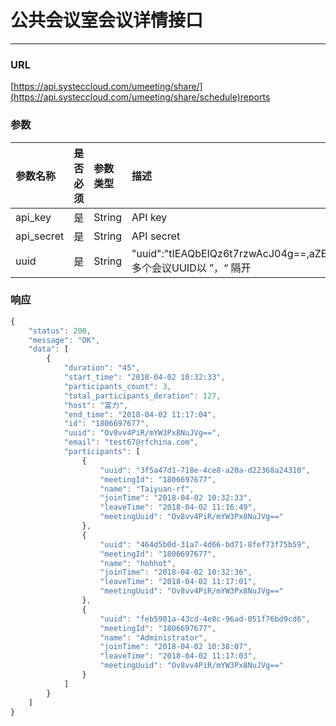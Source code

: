 # 公共会议室会议详情接口

---

### URL

[https://api.systeccloud.com/umeeting/share/](https://api.systeccloud.com/umeeting/share/schedule)reports

### 参数

| 参数名称 | 是否必须 | 参数类型 | 描述 |
| :--- | :--- | :--- | :--- |
| api\_key | 是 | String | API key |
| api\_secret | 是 | String | API secret |
| uuid | 是 | String | "uuid":"tIEAQbEIQz6t7rzwAcJ04g==,aZESCNh6Qj2irKauQETyQQ==,Ov8vv4PiR/mYW3Px8NuJVg==" 多个会议UUID以 ”，“ 隔开 |

### 响应

```js
{
    "status": 200,
    "message": "OK",
    "data": [
        {
            "duration": "45",
            "start_time": "2018-04-02 10:32:33",
            "participants_count": 3,
            "total_participants_deration": 127,
            "host": "富力",
            "end_time": "2018-04-02 11:17:04",
            "id": "1806697677",
            "uuid": "Ov8vv4PiR/mYW3Px8NuJVg==",
            "email": "test67@rfchina.com",
            "participants": [
                {
                    "uuid": "3f5a47d1-718e-4ce8-a20a-d22368a24310",
                    "meetingId": "1806697677",
                    "name": "Taiyuan-rf",
                    "joinTime": "2018-04-02 10:32:33",
                    "leaveTime": "2018-04-02 11:16:49",
                    "meetingUuid": "Ov8vv4PiR/mYW3Px8NuJVg=="
                },
                {
                    "uuid": "464d5b0d-31a7-4d66-bd71-8fef73f75b59",
                    "meetingId": "1806697677",
                    "name": "hohhot",
                    "joinTime": "2018-04-02 10:32:36",
                    "leaveTime": "2018-04-02 11:17:01",
                    "meetingUuid": "Ov8vv4PiR/mYW3Px8NuJVg=="
                },
                {
                    "uuid": "feb5901a-43cd-4e8c-96ad-051f76bd9cd6",
                    "meetingId": "1806697677",
                    "name": "Administrator",
                    "joinTime": "2018-04-02 10:38:07",
                    "leaveTime": "2018-04-02 11:17:03",
                    "meetingUuid": "Ov8vv4PiR/mYW3Px8NuJVg=="
                }
            ]
        }
    ]
}
```



